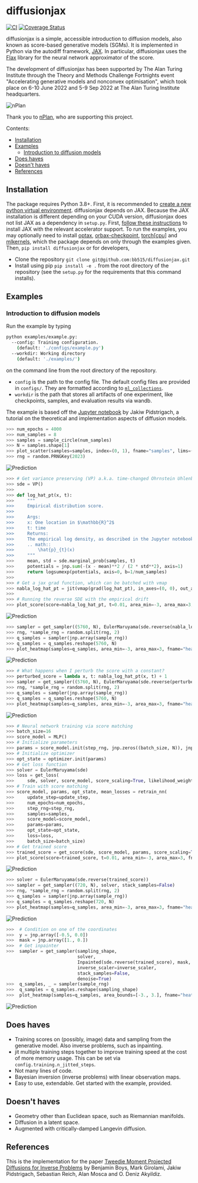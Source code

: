 diffusionjax
============
[![CI](https://github.com/bb515/diffusionjax/actions/workflows/CI.yml/badge.svg)](https://github.com/bb515/diffusionjax/actions/workflows/CI.yml)
[![Coverage Status](https://coveralls.io/repos/github/bb515/diffusionjax/badge.svg?branch=master)](https://coveralls.io/github/bb515/diffusionjax?branch=master)

diffusionjax is a simple, accessible introduction to diffusion models, also known as score-based generative models (SGMs). It is implemented in Python via the autodiff framework, [JAX](https://github.com/google/jax). In particular, diffusionjax uses the [Flax](https://github.com/google/flax) library for the neural network approximator of the score.

The development of diffusionjax has been supported by The Alan Turing Institute through the Theory and Methods Challenge Fortnights event "Accelerating generative models and nonconvex optimisation", which took place on 6-10 June 2022 and 5-9 Sep 2022 at The Alan Turing Institute headquarters.

![nPlan](readme_nplan.png)

Thank you to [nPlan](https://www.nplan.io/), who are supporting this project.

Contents:
- [Installation](#installation)
- [Examples](#examples)
    - [Introduction to diffusion models](#introduction-to-diffusion-models)
- [Does haves](#does-haves)
- [Doesn't haves](#doesn't-haves)
- [References](#references)

## Installation
The package requires Python 3.8+. First, it is recommended to [create a new python virtual environment](https://conda.io/projects/conda/en/latest/user-guide/tasks/manage-environments.html#creating-an-environment-with-commands). 
diffusionjax depends on JAX. Because the JAX installation is different depending on your CUDA version, diffusionjax does not list JAX as a dependency in `setup.py`.
First, [follow these instructions](https://github.com/google/jax#installation) to install JAX with the relevant accelerator support.
To run the examples, you may optionally need to install [optax](https://optax.readthedocs.io/en/latest/), [orbax-checkpoint](https://orbax.readthedocs.io/en/latest/), [torch[cpu]](https://pytorch.org/get-started/locally/) and [mlkernels](https://github.com/wesselb/mlkernels#installation), which the package depends on only through the examples given.
Then, `pip install diffusionjax` or for developers,
- Clone the repository `git clone git@github.com:bb515/diffusionjax.git`
- Install using pip `pip install -e .` from the root directory of the repository (see the `setup.py` for the requirements that this command installs).

## Examples

### Introduction to diffusion models
Run the example by typing 
```sh
python examples/example.py:
  --config: Training configuration.
    (default: './configs/example.py')
  --workdir: Working directory
    (default: './examples/')
```
on the command line from the root directory of the repository.
* `config` is the path to the config file. The default config files are provided in `configs/`. They are formatted according to [`ml_collections`](https://github.com/google/ml_collections).
*  `workdir` is the path that stores all artifacts of one experiment, like checkpoints, samples, and evaluation results via wandb.

The example is based off the [Jupyter notebook](https://jakiw.com/sgm_intro) by Jakiw Pidstrigach, a tutorial on the theoretical and implementation aspects of diffusion models.
```python
>>> num_epochs = 4000
>>> num_samples = 8
>>> samples = sample_circle(num_samples)
>>> N = samples.shape[1]
>>> plot_scatter(samples=samples, index=(0, 1), fname="samples", lims=((-3, 3), (-3, 3)))
>>> rng = random.PRNGKey(2023)
```
![Prediction](readme_samples.png)
```python
>>> # Get variance preserving (VP) a.k.a. time-changed Ohrnstein Uhlenbeck (OU) sde model
>>> sde = VP()
>>>
>>> def log_hat_pt(x, t):
>>>     """
>>>     Empirical distribution score.
>>>
>>>     Args:
>>>     x: One location in $\mathbb{R}^2$
>>>     t: time
>>>     Returns:
>>>     The empirical log density, as described in the Jupyter notebook
>>>     .. math::
>>>         \hat{p}_{t}(x)
>>>     """
>>>     mean, std = sde.marginal_prob(samples, t)
>>>     potentials = jnp.sum(-(x - mean)**2 / (2 * std**2), axis=1)
>>>     return logsumexp(potentials, axis=0, b=1/num_samples)
>>>
>>> # Get a jax grad function, which can be batched with vmap
>>> nabla_log_hat_pt = jit(vmap(grad(log_hat_pt), in_axes=(0, 0), out_axes=(0)))
>>>
>>> # Running the reverse SDE with the empirical drift
>>> plot_score(score=nabla_log_hat_pt, t=0.01, area_min=-3, area_max=3, fname="empirical score")
```
![Prediction](readme_empirical_score.png)
```python
>>> sampler = get_sampler((5760, N), EulerMaruyama(sde.reverse(nabla_log_hat_pt)))
>>> rng, *sample_rng = random.split(rng, 2)
>>> q_samples = sampler(jnp.array(sample_rng))
>>> q_samples = q_samples.reshape(5760, N)
>>> plot_heatmap(samples=q_samples, area_min=-3, area_max=3, fname="heatmap empirical score")
```
![Prediction](readme_heatmap_empirical_score.png)
```python
>>> # What happens when I perturb the score with a constant?
>>> perturbed_score = lambda x, t: nabla_log_hat_pt(x, t) + 1
>>> sampler = get_sampler((5760, N), EulerMaruyama(sde.reverse(perturbed_score)))
>>> rng, *sample_rng = random.split(rng, 2)
>>> q_samples = sampler(jnp.array(sample_rng))
>>> q_samples = q_samples.reshape(5760, N)
>>> plot_heatmap(samples=q_samples, area_min=-3, area_max=3, fname="heatmap bounded perturbation")
```
![Prediction](readme_heatmap_bounded_perturbation.png)
```python
>>> # Neural network training via score matching
>>> batch_size=16
>>> score_model = MLP()
>>> # Initialize parameters
>>> params = score_model.init(step_rng, jnp.zeros((batch_size, N)), jnp.ones((batch_size,)))
>>> # Initialize optimizer
>>> opt_state = optimizer.init(params)
>>> # Get loss function
>>> solver = EulerMaruyama(sde)
>>> loss = get_loss(
>>>     sde, solver, score_model, score_scaling=True, likelihood_weighting=False)
>>> # Train with score matching
>>> score_model, params, opt_state, mean_losses = retrain_nn(
>>>     update_step=update_step,
>>>     num_epochs=num_epochs,
>>>     step_rng=step_rng,
>>>     samples=samples,
>>>     score_model=score_model,
>>>     params=params,
>>>     opt_state=opt_state,
>>>     loss=loss,
>>>     batch_size=batch_size)
>>> # Get trained score
>>> trained_score = get_score(sde, score_model, params, score_scaling=True)
>>> plot_score(score=trained_score, t=0.01, area_min=-3, area_max=3, fname="trained score")
```
![Prediction](readme_trained_score.png)
```python
>>> solver = EulerMaruyama(sde.reverse(trained_score))
>>> sampler = get_sampler((720, N), solver, stack_samples=False)
>>> rng, *sample_rng = random.split(rng, 2)
>>> q_samples = sampler(jnp.array(sample_rng))
>>> q_samples = q_samples.reshape(720, N)
>>> plot_heatmap(samples=q_samples, area_min=-3, area_max=3, fname="heatmap trained score")
```
![Prediction](readme_heatmap_trained_score.png)
```python
>>>  # Condition on one of the coordinates
>>>  y = jnp.array([-0.5, 0.0])
>>>  mask = jnp.array([1., 0.])
>>>  # Get inpainter
>>>  sampler = get_sampler(sampling_shape,
                           solver,
                           Inpainted(sde.reverse(trained_score), mask, y),
                           inverse_scaler=inverse_scaler,
                           stack_samples=False,
                           denoise=True)
>>>  q_samples, _ = sampler(sample_rng)
>>>  q_samples = q_samples.reshape(sampling_shape)
>>>  plot_heatmap(samples=q_samples, area_bounds=[-3., 3.], fname="heatmap inpainted")
```
![Prediction](readme_heatmap_inpainted.png)

## Does haves
- Training scores on (possibly, image) data and sampling from the generative model. Also inverse problems, such as inpainting.
- jit multiple training steps together to improve training speed at the cost of more memory usage. This can be set via `config.training.n_jitted_steps`.
- Not many lines of code.
- Bayesian inversion (inverse problems) with linear observation maps.
- Easy to use, extendable. Get started with the example, provided.

## Doesn't haves
- Geometry other than Euclidean space, such as Riemannian manifolds.
- Diffusion in a latent space.
- Augmented with critically-damped Langevin diffusion.

## References
This is the implementation for the paper [Tweedie Moment Projected Diffusions for Inverse Problems](https://arxiv.org/pdf/2310.06721.pdf) by Benjamin Boys, Mark Girolami, Jakiw Pidstrigach, Sebastian Reich, Alan Mosca and O. Deniz Akyildiz.

